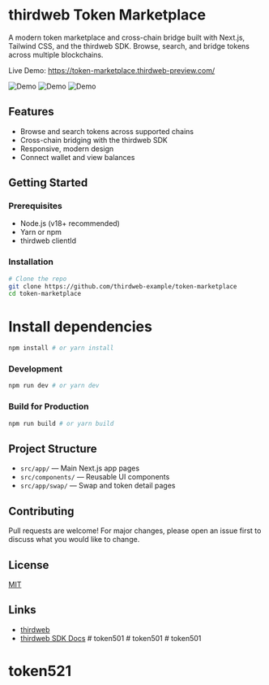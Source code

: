 # thirdweb Token Marketplace

A modern token marketplace and cross-chain bridge built with Next.js, Tailwind CSS, and the thirdweb SDK. Browse, search, and bridge tokens across multiple blockchains.

Live Demo: https://token-marketplace.thirdweb-preview.com/

![Demo](https://token-marketplace.thirdweb-preview.com/demo-market.png)
![Demo](https://token-marketplace.thirdweb-preview.com/demo-market-1.png)
![Demo](https://token-marketplace.thirdweb-preview.com/demo-market-2.png)


## Features

- Browse and search tokens across supported chains
- Cross-chain bridging with the thirdweb SDK
- Responsive, modern design
- Connect wallet and view balances

## Getting Started

### Prerequisites

- Node.js (v18+ recommended)
- Yarn or npm
- thirdweb clientId

### Installation

```bash
# Clone the repo
git clone https://github.com/thirdweb-example/token-marketplace
cd token-marketplace
```

# Install dependencies

```bash
npm install # or yarn install
```

### Development

```bash
npm run dev # or yarn dev
```

### Build for Production

```bash
npm run build # or yarn build
```


## Project Structure

- `src/app/` — Main Next.js app pages
- `src/components/` — Reusable UI components
- `src/app/swap/` — Swap and token detail pages

## Contributing

Pull requests are welcome! For major changes, please open an issue first to discuss what you would like to change.

## License

[MIT](LICENSE)

## Links

- [thirdweb](https://thirdweb.com/)
- [thirdweb SDK Docs](https://portal.thirdweb.com/)
#   t o k e n 5 0 1  
 #   t o k e n 5 0 1  
 # token501
# token521
